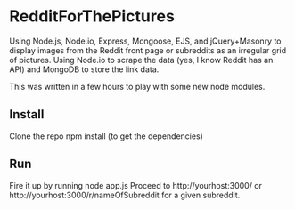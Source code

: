 RedditForThePictures
====================

Using Node.js, Node.io, Express, Mongoose, EJS, and jQuery+Masonry to display images from the Reddit front page or subreddits as an irregular grid of pictures. 
Using Node.io to scrape the data (yes, I know Reddit has an API) and MongoDB to store the link data.

This was written in a few hours to play with some new node modules.

Install
-------
Clone the repo
npm install (to get the dependencies)

Run
---
Fire it up by running node app.js
Proceed to http://yourhost:3000/ or http://yourhost:3000/r/nameOfSubreddit for a given subreddit.

